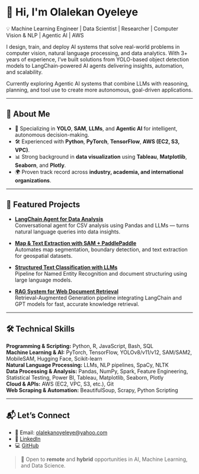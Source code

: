 # 👋 Hi, I'm Olalekan Oyeleye

💡 Machine Learning Engineer | Data Scientist | Researcher | Computer Vision & NLP | Agentic AI | AWS 

I design, train, and deploy AI systems that solve real-world problems in computer vision, natural language processing, and data analytics. With 3+ years of experience, I’ve built solutions from YOLO-based object detection models to LangChain-powered AI agents delivering insights, automation, and scalability.

Currently exploring Agentic AI systems that combine LLMs with reasoning, planning, and tool use to create more autonomous, goal-driven applications.

---

## 🚀 About Me
- 🎯 Specializing in **YOLO**, **SAM**, **LLMs**, and **Agentic AI** for intelligent, autonomous decision-making.
- 🛠 Experienced with **Python**, **PyTorch**, **TensorFlow**, **AWS (EC2, S3, VPC)**.
- 📊 Strong background in **data visualization** using **Tableau**, **Matplotlib**, **Seaborn**, and **Plotly**.
- 🌍 Proven track record across **industry, academia, and international organizations**.

---

## 🧩 Featured Projects
- [**LangChain Agent for Data Analysis**](https://github.com/Consolelives/Data-Analyst-Assistant-Using-a-LLM-Agent)  
  Conversational agent for CSV analysis using Pandas and LLMs — turns natural language queries into data insights.

- [**Map & Text Extraction with SAM + PaddlePaddle**](https://github.com/Consolelives/Map-Seg-Paddle-Linker)  
  Automates map segmentation, boundary detection, and text extraction for geospatial datasets.

- [**Structured Text Classification with LLMs**](https://github.com/Consolelives/Structured-Text-Classification-with-Large-Language-Models)  
  Pipeline for Named Entity Recognition and document structuring using large language models.

- [**RAG System for Web Document Retrieval**](https://github.com/Consolelives/Retrieval-Augmented-Generation-RAG-System-for-Web-Document-Retrieval)  
  Retrieval-Augmented Generation pipeline integrating LangChain and GPT models for fast, accurate knowledge retrieval.

---

## 🛠 Technical Skills
**Programming & Scripting:** Python, R, JavaScript, Bash, SQL  
**Machine Learning & AI:** PyTorch, TensorFlow, YOLOv8/v11/v12, SAM/SAM2, MobileSAM, Hugging Face, Scikit-learn  
**Natural Language Processing:** LLMs, NLP pipelines, SpaCy, NLTK  
**Data Processing & Analysis:** Pandas, NumPy, Spark, Feature Engineering, Statistical Testing, Power BI, Tableau, Matplotlib, Seaborn, Plotly  
**Cloud & APIs:** AWS (EC2, VPC, S3, etc.), Git  
**Web Scraping & Automation:** BeautifulSoup, Scrapy, Python Scripting

---

## 📬 Let’s Connect
- 📧 Email: olalekanoyeleye@yahoo.com  
- 💼 [LinkedIn](https://www.linkedin.com/in/olalekanoyeleye/)  
- 💻 [GitHub](https://github.com/lekanOyeleye)   

> 💬 Open to **remote** and **hybrid** opportunities in AI, Machine Learning, and Data Science.

<!--
**lekanOyeleye/lekanOyeleye** is a ✨ _special_ ✨ repository because its `README.md` (this file) appears on your GitHub profile.

Here are some ideas to get you started:

- 🔭 I’m currently working on ...
- 🌱 I’m currently learning ...
- 👯 I’m looking to collaborate on ...
- 🤔 I’m looking for help with ...
- 💬 Ask me about ...
- 📫 How to reach me: ...
- 😄 Pronouns: ...
- ⚡ Fun fact: ...
-->
